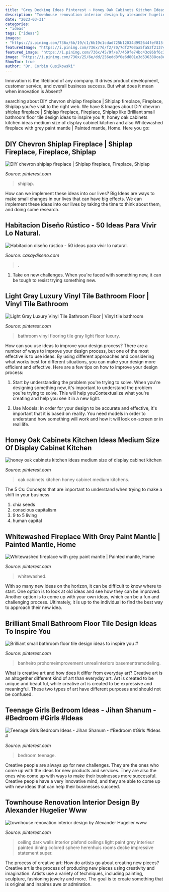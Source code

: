 ```yaml
---
title: "Grey Decking Ideas Pinterest ~ Honey Oak Cabinets Kitchen Ideas Medium Size Of Display Cabinet Kitchen"
description: "Townhouse renovation interior design by alexander hugelier www"
date: "2023-03-31"
categories:
- "ideas"
tags: ["ideas"]
images:
- "https://i.pinimg.com/736x/6b/19/c1/6b19c1cdad725b12034d992644fef815--grey-paint-mantles.jpg"
featuredImage: "https://i.pinimg.com/736x/7d/f2/70/7df2703aa5fa52f2137432012d5ee9cb--colored-ceiling-dark-ceiling.jpg"
featured_image: "https://i.pinimg.com/736x/45/9f/e7/459fe74bc43c86bf6c10702c9ca061e4.jpg"
image: "https://i.pinimg.com/736x/25/6e/dd/256edd8f0e6d801e3d536388ca8ed91e.jpg"
ShowToc: true
author: "Dr. Corbin Gusikowski"
---
```



Innovation is the lifeblood of any company. It drives product development, customer service, and overall business success. But what does it mean when innovation is Absent?

	

		
searching about DIY chevron shiplap fireplace | Shiplap fireplace, Fireplace, Shiplap you've visit to the right web. We have 8 Images about DIY chevron shiplap fireplace | Shiplap fireplace, Fireplace, Shiplap like Brilliant small bathroom floor tile design ideas to inspire you #, honey oak cabinets kitchen ideas medium size of display cabinet kitchen and also Whitewashed fireplace with grey paint mantle | Painted mantle, Home. Here you go:
		
    
## DIY Chevron Shiplap Fireplace | Shiplap Fireplace, Fireplace, Shiplap

<img loading=lazy src="https://i.pinimg.com/736x/22/02/8b/22028bd6d37ecc5c24e72b1217e3ca4b.jpg" onerror="this.onerror=null;this.src='https://tse4.mm.bing.net/th?id=OIP.g0nPH5p_yQky0HePQQuYtAHaJ3&amp;pid=15.1';" alt="DIY chevron shiplap fireplace | Shiplap fireplace, Fireplace, Shiplap">

_Source: pinterest.com_

>shiplap. 

	

How can we implement these ideas into our lives?
Big Ideas are ways to make small changes in our lives that can have big effects. We can implement these ideas into our lives by taking the time to think about them, and doing some research.

    
## Habitacion Diseño Rústico - 50 Ideas Para Vivir Lo Natural.

<img loading=lazy src="https://casaydiseno.com/wp-content/uploads/2015/06/combinacion-dormitorio-rustico-moderno-estilo.jpg" onerror="this.onerror=null;this.src='https://tse3.mm.bing.net/th?id=OIP.IVUbj8UDsyv7cUlH-Boe-wHaKX&amp;pid=15.1';" alt="Habitacion diseño rústico - 50 ideas para vivir lo natural.">

_Source: casaydiseno.com_

>. 

	

1) Take on new challenges. When you're faced with something new, it can be tough to resist trying something new.

    
## Light Gray Luxury Vinyl Tile Bathroom Floor | Vinyl Tile Bathroom

<img loading=lazy src="https://i.pinimg.com/736x/12/31/87/123187af95ae20010d27a89f61a3e4ca.jpg" onerror="this.onerror=null;this.src='https://tse4.mm.bing.net/th?id=OIP.Efrd60FY6cLXdwSH8ChTsAHaLG&amp;pid=15.1';" alt="Light Gray Luxury Vinyl Tile Bathroom Floor | Vinyl tile bathroom">

_Source: pinterest.com_

>bathroom vinyl flooring tile gray light floor luxury. 

	

How can you use ideas to improve your design process?
There are a number of ways to improve your design process, but one of the most effective is to use ideas. By using different approaches and considering what works best for different situations, you can make your design more efficient and effective. Here are a few tips on how to improve your design process:
1. Start by understanding the problem you're trying to solve. When you're designing something new, it's important to understand the problem you're trying to solve. This will help youContextualize what you're creating and help you see it in a new light.

2. Use Models: In order for your design to be accurate and effective, it's important that it is based on reality. You need models in order to understand how something will work and how it will look on-screen or in real life.

    
## Honey Oak Cabinets Kitchen Ideas Medium Size Of Display Cabinet Kitchen

<img loading=lazy src="https://i.pinimg.com/736x/d0/75/55/d075551e503aeba4862923b60f126ba6.jpg" onerror="this.onerror=null;this.src='https://tse4.mm.bing.net/th?id=OIP.X6DbxzcakWUDyC1J4HDKfgHaLD&amp;pid=15.1';" alt="honey oak cabinets kitchen ideas medium size of display cabinet kitchen">

_Source: pinterest.com_

>oak cabinets kitchen honey cabinet medium kitchens. 

	

The 5 Cs: Concepts that are important to understand when trying to make a shift in your business
1. chia seeds
2. conscious capitalism
3. 9 to 5 living
4. human capital

    
## Whitewashed Fireplace With Grey Paint Mantle | Painted Mantle, Home

<img loading=lazy src="https://i.pinimg.com/736x/6b/19/c1/6b19c1cdad725b12034d992644fef815--grey-paint-mantles.jpg" onerror="this.onerror=null;this.src='https://tse4.mm.bing.net/th?id=OIP.FxhFncpFdiHxDJvhoEwwBwHaJ3&amp;pid=15.1';" alt="Whitewashed fireplace with grey paint mantle | Painted mantle, Home">

_Source: pinterest.com_

>whitewashed. 

	

With so many new ideas on the horizon, it can be difficult to know where to start. One option is to look at old ideas and see how they can be improved. Another option is to come up with your own ideas, which can be a fun and challenging process. Ultimately, it is up to the individual to find the best way to approach their new idea.

    
## Brilliant Small Bathroom Floor Tile Design Ideas To Inspire You #

<img loading=lazy src="https://i.pinimg.com/736x/45/9f/e7/459fe74bc43c86bf6c10702c9ca061e4.jpg" onerror="this.onerror=null;this.src='https://tse1.mm.bing.net/th?id=OIP.AbwXhJ9TLqj4v2yW0IW2iAHaLG&amp;pid=15.1';" alt="Brilliant small bathroom floor tile design ideas to inspire you #">

_Source: pinterest.com_

>banheiro prohomeimprovement unrealinteriors basementremodeling. 

	

What is creative art and how does it differ from everyday art?
Creative art is an altogether different kind of art than everyday art. Art is created to be unique and beautiful, while creative art is created to be expressive and meaningful. These two types of art have different purposes and should not be confused.

    
## Teenage Girls Bedroom Ideas - Jihan Shanum - #Bedroom #Girls #Ideas #

<img loading=lazy src="https://i.pinimg.com/736x/25/6e/dd/256edd8f0e6d801e3d536388ca8ed91e.jpg" onerror="this.onerror=null;this.src='https://tse4.mm.bing.net/th?id=OIP.WILg1RTUOcA1S4kLjOXXqgHaJ3&amp;pid=15.1';" alt="Teenage Girls Bedroom Ideas - Jihan Shanum - #Bedroom #Girls #Ideas #">

_Source: pinterest.com_

>bedroom teenage. 

	

Creative people are always up for new challenges. They are the ones who come up with the ideas for new products and services. They are also the ones who come up with ways to make their businesses more successful. Creative people have a very innovative mind, and they are able to come up with new ideas that can help their businesses succeed.

    
## Townhouse Renovation Interior Design By Alexander Hugelier Www

<img loading=lazy src="https://i.pinimg.com/736x/7d/f2/70/7df2703aa5fa52f2137432012d5ee9cb--colored-ceiling-dark-ceiling.jpg" onerror="this.onerror=null;this.src='https://tse1.mm.bing.net/th?id=OIP.zp77IXiqsX2PaelFctJp_QHaLG&amp;pid=15.1';" alt="townhouse renovation interior design by Alexander Hugelier www">

_Source: pinterest.com_

>ceiling dark walls interior plafond ceilings light paint grey interieur painted dining colored sphere herenhuis rooms decke impressive statement super. 

	

The process of creative art: How do artists go about creating new pieces?
Creative art is the process of producing new pieces using creativity and imagination. Artists use a variety of techniques, including painting, sculpture, fashioning jewelry and more. The goal is to create something that is original and inspires awe or admiration.

